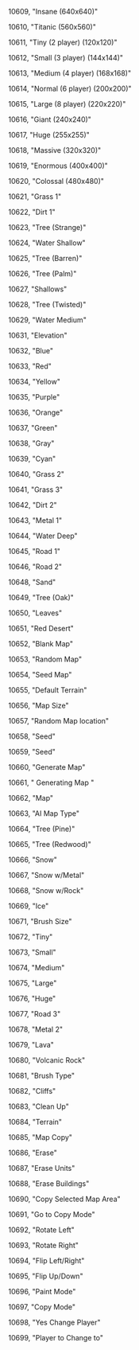 ﻿10609, "Insane (640x640)"

10610, "Titanic (560x560)"

10611, "Tiny (2 player) (120x120)"

10612, "Small (3 player) (144x144)"

10613, "Medium (4 player) (168x168)"

10614, "Normal (6 player) (200x200)"

10615, "Large (8 player) (220x220)"

10616, "Giant (240x240)"

10617, "Huge (255x255)"

10618, "Massive (320x320)"

10619, "Enormous (400x400)"

10620, "Colossal (480x480)"

10621, "Grass 1"

10622, "Dirt 1"

10623, "Tree (Strange)"

10624, "Water Shallow"

10625, "Tree (Barren)"

10626, "Tree (Palm)"

10627, "Shallows"

10628, "Tree (Twisted)"

10629, "Water Medium"

10631, "Elevation"

10632, "Blue"

10633, "Red"

10634, "Yellow"

10635, "Purple"

10636, "Orange"

10637, "Green"

10638, "Gray"

10639, "Cyan"

10640, "Grass 2"

10641, "Grass 3"

10642, "Dirt 2"

10643, "Metal 1"

10644, "Water Deep"

10645, "Road 1"

10646, "Road 2"

10648, "Sand"

10649, "Tree (Oak)"

10650, "Leaves"

10651, "Red Desert"

10652, "Blank Map"

10653, "Random Map"

10654, "Seed Map"

10655, "Default Terrain"

10656, "Map Size"

10657, "Random Map location"

10658, "Seed"

10659, "Seed"

10660, "Generate Map"

10661, " Generating Map "

10662, "Map"

10663, "AI Map Type"

10664, "Tree (Pine)"

10665, "Tree (Redwood)"

10666, "Snow"

10667, "Snow w/Metal"

10668, "Snow w/Rock"

10669, "Ice"

10671, "Brush Size"

10672, "Tiny"

10673, "Small"

10674, "Medium"

10675, "Large"

10676, "Huge"

10677, "Road 3"

10678, "Metal 2"

10679, "Lava"

10680, "Volcanic Rock"

10681, "Brush Type"

10682, "Cliffs"

10683, "Clean Up"

10684, "Terrain"

10685, "Map Copy"

10686, "Erase"

10687, "Erase Units"

10688, "Erase Buildings"

10690, "Copy Selected Map Area"

10691, "Go to Copy Mode"

10692, "Rotate Left"

10693, "Rotate Right"

10694, "Flip Left/Right"

10695, "Flip Up/Down"

10696, "Paint Mode"

10697, "Copy Mode"

10698, "Yes Change Player"

10699, "Player to Change to"

